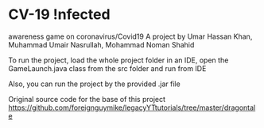 # CV-19 !nfected
awareness game on coronavirus/Covid19
A project by Umar Hassan Khan, Muhammad Umair Nasrullah, Mohammad Noman Shahid

To run the project, load the whole project folder in an IDE, open the GameLaunch.java class from the src  folder and run from IDE

Also, you can run the project by the provided .jar file

Original source code for the base of this project https://github.com/foreignguymike/legacyYTtutorials/tree/master/dragontale
